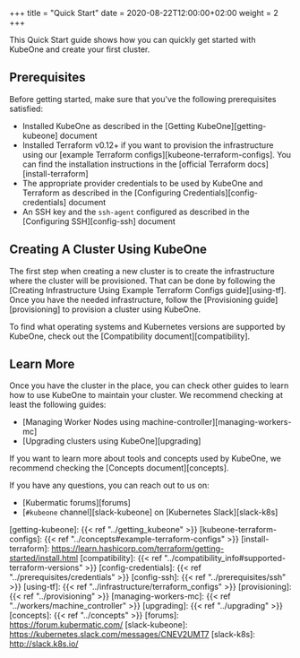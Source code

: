+++
title = "Quick Start"
date = 2020-08-22T12:00:00+02:00
weight = 2
+++

This Quick Start guide shows how you can quickly get started with KubeOne and
create your first cluster.

## Prerequisites

Before getting started, make sure that you've the following prerequisites
satisfied:

* Installed KubeOne as described in the [Getting KubeOne][getting-kubeone]
  document
* Installed Terraform v0.12+ if you want to provision the infrastructure using
  our [example Terraform configs][kubeone-terraform-configs]. You can find the
  installation instructions in the [official Terraform docs][install-terraform]
* The appropriate provider credentials to be used by KubeOne and Terraform as
  described in the [Configuring Credentials][config-credentials] document
* An SSH key and the `ssh-agent` configured as described in the
  [Configuring SSH][config-ssh] document

## Creating A Cluster Using KubeOne

The first step when creating a new cluster is to create the infrastructure
where the cluster will be provisioned. That can be done by following the
[Creating Infrastructure Using Example Terraform Configs guide][using-tf].
Once you have the needed infrastructure, follow the
[Provisioning guide][provisioning] to provision a cluster using KubeOne.

To find what operating systems and Kubernetes versions are supported by
KubeOne, check out the [Compatibility document][compatibility].

## Learn More

Once you have the cluster in the place, you can check other guides to learn how
to use KubeOne to maintain your cluster. We recommend checking at least the
following guides:

* [Managing Worker Nodes using machine-controller][managing-workers-mc]
* [Upgrading clusters using KubeOne][upgrading]

If you want to learn more about tools and concepts used by KubeOne, we
recommend checking the [Concepts document][concepts].

If you have any questions, you can reach out to us on:

* [Kubermatic forums][forums]
* [`#kubeone` channel][slack-kubeone] on [Kubernetes Slack][slack-k8s]

[getting-kubeone]: {{< ref "../getting_kubeone" >}}
[kubeone-terraform-configs]: {{< ref "../concepts#example-terraform-configs" >}}
[install-terraform]: https://learn.hashicorp.com/terraform/getting-started/install.html
[compatibility]: {{< ref "../compatibility_info#supported-terraform-versions" >}}
[config-credentials]: {{< ref "../prerequisites/credentials" >}}
[config-ssh]: {{< ref "../prerequisites/ssh" >}}
[using-tf]: {{< ref "../infrastructure/terraform_configs" >}}
[provisioning]: {{< ref "../provisioning" >}}
[managing-workers-mc]: {{< ref "../workers/machine_controller" >}}
[upgrading]: {{< ref "../upgrading" >}}
[concepts]: {{< ref "../concepts" >}}
[forums]: https://forum.kubermatic.com/
[slack-kubeone]: https://kubernetes.slack.com/messages/CNEV2UMT7
[slack-k8s]: http://slack.k8s.io/
